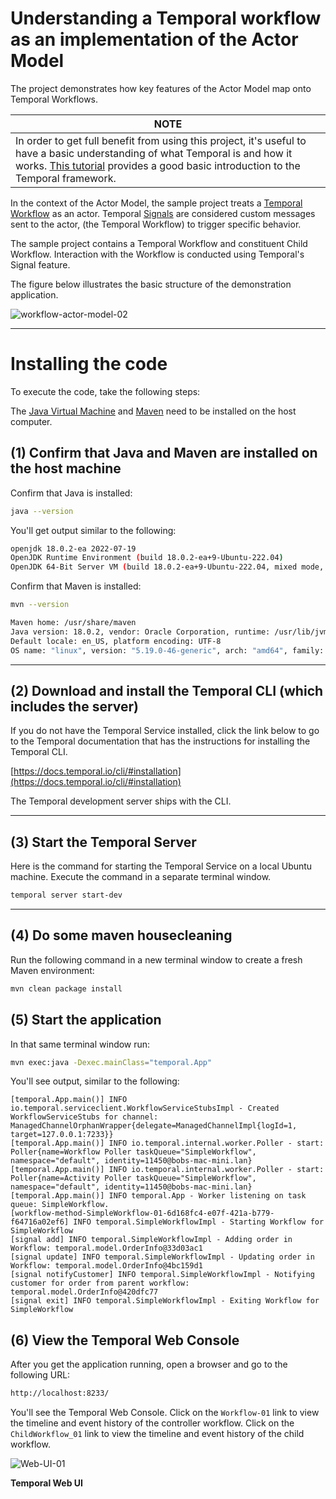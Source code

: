# Understanding a Temporal workflow as an implementation of the Actor Model

The project demonstrates how key features of the Actor Model map onto Temporal Workflows.

| NOTE                                                                                                                                                                                                                                                   |
|--------------------------------------------------------------------------------------------------------------------------------------------------------------------------------------------------------------------------------------------------------|
| In order to get full benefit from using this project, it's useful to have a basic understanding of what Temporal is and how it works. [This tutorial](https://docs.temporal.io/temporal) provides a good basic introduction to the Temporal framework. |


In the context of the Actor Model, the sample project treats a [Temporal Workflow](https://docs.temporalio/workflows)
as an actor. Temporal [Signals](https://docs.temporalio/encyclopedia/application-message-passing#signals) are considered
custom messages sent to the actor, (the Temporal Workflow) to trigger specific behavior.

The sample project contains a Temporal Workflow and constituent Child Workflow. Interaction with the Workflow is 
conducted using Temporal's Signal feature.

The figure below illustrates the basic structure of the demonstration application.

![workflow-actor-model-02](https://github.com/reselbob/SimpleTemporalActorModel/assets/1110569/561bca59-2c79-4481-a28d-d83717e26477)


---

# Installing the code

To execute the code, take the following steps:

The [Java Virtual Machine](https://openjdk.org/) and [Maven](https://maven.apache.org/install.html) need to be installed
on the host computer.

## (1) Confirm that Java and Maven are installed on the host machine

Confirm that Java is installed:

```bash
java --version
```

You'll get output similar to the following:

```bash
openjdk 18.0.2-ea 2022-07-19
OpenJDK Runtime Environment (build 18.0.2-ea+9-Ubuntu-222.04)
OpenJDK 64-Bit Server VM (build 18.0.2-ea+9-Ubuntu-222.04, mixed mode, sharing)
```

Confirm that Maven is installed:

```bash
mvn --version
```

```bash
Maven home: /usr/share/maven
Java version: 18.0.2, vendor: Oracle Corporation, runtime: /usr/lib/jvm/jdk-18.0.2
Default locale: en_US, platform encoding: UTF-8
OS name: "linux", version: "5.19.0-46-generic", arch: "amd64", family: "unix"
```

---

## (2) Download and install the Temporal CLI (which includes the server)

If you do not have the Temporal Service installed, click the link below to go to the Temporal documentation that has the
instructions for installing the Temporal CLI.

[https://docs.temporal.io/cli/#installation](https://docs.temporal.io/cli/#installation)

The Temporal development server ships with the CLI.

---

## (3) Start the Temporal Server

Here is the command for starting the Temporal Service on a local Ubuntu machine. Execute the command in a separate
terminal
window.

```bash
temporal server start-dev
```

---

## (4) Do some maven housecleaning

Run the following command in a new terminal window to create a fresh Maven environment:

```bash
mvn clean package install
```

## (5) Start the application

In that same terminal window run:

```bash
mvn exec:java -Dexec.mainClass="temporal.App"
```

You'll see output, similar to the following:

```
[temporal.App.main()] INFO io.temporal.serviceclient.WorkflowServiceStubsImpl - Created WorkflowServiceStubs for channel: ManagedChannelOrphanWrapper{delegate=ManagedChannelImpl{logId=1, target=127.0.0.1:7233}}
[temporal.App.main()] INFO io.temporal.internal.worker.Poller - start: Poller{name=Workflow Poller taskQueue="SimpleWorkflow", namespace="default", identity=11450@bobs-mac-mini.lan}
[temporal.App.main()] INFO io.temporal.internal.worker.Poller - start: Poller{name=Activity Poller taskQueue="SimpleWorkflow", namespace="default", identity=11450@bobs-mac-mini.lan}
[temporal.App.main()] INFO temporal.App - Worker listening on task queue: SimpleWorkflow.
[workflow-method-SimpleWorkflow-01-6d168fc4-e07f-421a-b779-f64716a02ef6] INFO temporal.SimpleWorkflowImpl - Starting Workflow for SimpleWorkflow
[signal add] INFO temporal.SimpleWorkflowImpl - Adding order in Workflow: temporal.model.OrderInfo@33d03ac1
[signal update] INFO temporal.SimpleWorkflowImpl - Updating order in Workflow: temporal.model.OrderInfo@4bc159d1
[signal notifyCustomer] INFO temporal.SimpleWorkflowImpl - Notifying customer for order from parent workflow: temporal.model.OrderInfo@420dfc77
[signal exit] INFO temporal.SimpleWorkflowImpl - Exiting Workflow for SimpleWorkflow
```

## (6) View the Temporal Web Console

After you get the application running, open a browser and go to the following URL:

```bash
http://localhost:8233/
```

You'll see the Temporal Web Console. Click on the `Workflow-01` link to view the timeline and event history of the 
controller workflow. Click on the `ChildWorkflow_01` link to view the timeline and event history of the child workflow.

![Web-UI-01](https://github.com/reselbob/SimpleTemporalActorModel/assets/1110569/41af1395-1ebd-4a1a-9f75-f99250709fde)

**Temporal Web UI**


